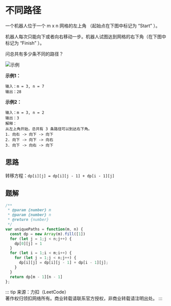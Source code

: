# 不同路径
一个机器人位于一个 m x n 网格的左上角 （起始点在下图中标记为 “Start” ）。

机器人每次只能向下或者向右移动一步。机器人试图达到网格的右下角（在下图中标记为 “Finish” ）。

问总共有多少条不同的路径？

![示例](https://assets.leetcode.com/uploads/2018/10/22/robot_maze.png)

**示例1：**
```
输入：m = 3, n = 7
输出：28
```

**示例2：**
```
输入：m = 3, n = 2
输出：3
解释：
从左上角开始，总共有 3 条路径可以到达右下角。
1. 向右 -> 向下 -> 向下
2. 向下 -> 向下 -> 向右
3. 向下 -> 向右 -> 向下
```

## 思路
转移方程：`dp[i][j] = dp[i][j - 1] + dp[i - 1][j]`


## 题解
```js {13}
/**
 * @param {number} m
 * @param {number} n
 * @return {number}
 */
var uniquePaths = function(m, n) {
  const dp = new Array(m).fill([1])
  for (let j = 1;j < n;j++) {
    dp[0][j] = 1
  }
  for (let i = 1;i < m;i++) {
    for (let j = 1;j < n;j++) {
      dp[i][j] = dp[i][j - 1] + dp[i - 1][j];
    }
  }
  return dp[m - 1][n - 1]
};
```

::: tip
来源：力扣（LeetCode）</br>
著作权归领扣网络所有。商业转载请联系官方授权，非商业转载请注明出处。
:::